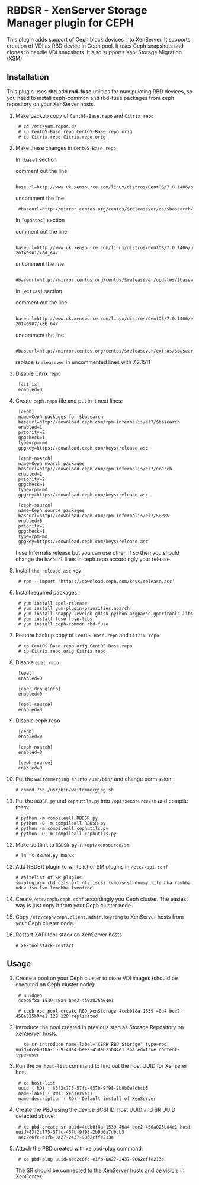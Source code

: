 # RBDSR - XenServer Storage Manager plugin for CEPH
This plugin adds support of Ceph block devices into XenServer.
It supports creation of VDI as RBD device in Ceph pool. 
It uses Ceph snapshots and clones to handle VDI snapshots. It also supports Xapi Storage Migration (XSM).

## Installation 

This plugin uses **rbd** add **rbd-fuse** utilities for manipulating RBD devices, so you need to install ceph-common and rbd-fuse packages from ceph repository on your XenServer hosts.

1. Make backup copy of ```CentOS-Base.repo``` and ```Citrix.repo```
 
		# cd /etc/yum.repos.d/
		# cp CentOS-Base.repo CentOS-Base.repo.orig
		# cp Citrix.repo Citrix.repo.orig

2. Make these changes in ```CentOS-Base.repo```

	In ```[base]``` section

	comment out the line
	
		baseurl=http://www.uk.xensource.com/linux/distros/CentOS/7.0.1406/os/x86_64/

	uncomment the line
	
		#baseurl=http://mirror.centos.org/centos/$releasever/os/$basearch/

	In ```[updates]``` section

	comment out the line

		baseurl=http://www.uk.xensource.com/linux/distros/CentOS/7.0.1406/updates-20140901/x86_64/

	uncomment the line

		#baseurl=http://mirror.centos.org/centos/$releasever/updates/$basearch/

	In ```[extras]``` section

	comment out the line

		baseurl=http://www.uk.xensource.com/linux/distros/CentOS/7.0.1406/extras-20140902/x86_64/

	uncomment the line

		#baseurl=http://mirror.centos.org/centos/$releasever/extras/$basearch/

	replace ```$releasever``` in uncommented lines with 7.2.1511

3. Disable Citrix.repo

		[citrix]
		enabled=0

4. Create ```ceph.repo``` file and put in it next lines:

		[ceph]
		name=Ceph packages for $basearch
		baseurl=http://download.ceph.com/rpm-infernalis/el7/$basearch
		enabled=1
		priority=2
		gpgcheck=1
		type=rpm-md
		gpgkey=https://download.ceph.com/keys/release.asc
		
		[ceph-noarch]
		name=Ceph noarch packages
		baseurl=http://download.ceph.com/rpm-infernalis/el7/noarch
		enabled=1
		priority=2
		gpgcheck=1
		type=rpm-md
		gpgkey=https://download.ceph.com/keys/release.asc
		
		[ceph-source]
		name=Ceph source packages
		baseurl=http://download.ceph.com/rpm-infernalis/el7/SRPMS
		enabled=0
		priority=2
		gpgcheck=1
		type=rpm-md
		gpgkey=https://download.ceph.com/keys/release.asc

	I use Infernalis release but you can use other.
	If so then you should change the ```baseurl``` lines in ceph.repo accordingly your release

5. Install ```the release.asc``` key:

		# rpm --import 'https://download.ceph.com/keys/release.asc'

6. Install required packages:

		# yum install epel-release	
		# yum install yum-plugin-priorities.noarch
		# yum install snappy leveldb gdisk python-argparse gperftools-libs
		# yum install fuse fuse-libs
		# yum install ceph-common rbd-fuse

7. Restore backup copy of ```CentOS-Base.repo``` and ```Citrix.repo```

		# cp CentOS-Base.repo.orig CentOS-Base.repo
		# cp Citrix.repo.orig Citrix.repo

8. Disable ```epel.repo```

		[epel]
		enabled=0
	
		[epel-debuginfo]
		enabled=0
	
		[epel-source]
		enabled=0

9. Disable ceph.repo

		[ceph]
		enabled=0
	
		[ceph-noarch]
		enabled=0
	
		[ceph-source]
		enabled=0

10. Put the ```waitdmmerging.sh``` into ```/usr/bin/``` and change permission: 

		# chmod 755 /usr/bin/waitdmmerging.sh

11. Put the ```RBDSR.py``` and ```cephutils.py``` into  ```/opt/xensource/sm``` and compile them:

		# python -m compileall RBDSR.py
		# python -O -m compileall RBDSR.py
		# python -m compileall cephutils.py
		# python -O -m compileall cephutils.py

12. Make softlink to ```RBDSR.py``` in ```/opt/xensource/sm```
	
		# ln -s RBDSR.py RBDSR 


13. Add RBDSR plugin to whitelist of SM plugins in ```/etc/xapi.conf```

		# Whitelist of SM plugins
		sm-plugins= rbd cifs ext nfs iscsi lvmoiscsi dummy file hba rawhba udev iso lvm lvmohba lvmofcoe

14. Create ```/etc/ceph/ceph.conf``` accordingly you Ceph cluster. The easiest way is just copy it from your Ceph cluster node

15. Copy ```/etc/ceph/ceph.client.admin.keyring``` to XenServer hosts from your Ceph cluster node. 

16. Restart XAPI tool-stack on XenServer hosts

		# xe-toolstack-restart 


## Usage

1. Create a pool on your Ceph cluster to store VDI images (should be executed on Ceph cluster node):

		# uuidgen
		4ceb0f8a-1539-40a4-bee2-450a025b04e1

		# ceph osd pool create RBD_XenStorage-4ceb0f8a-1539-40a4-bee2-450a025b04e1 128 128 replicated

2. Introduce the pool created in previous step as Storage Repository on XenServer hosts:

		  xe sr-introduce name-label="CEPH RBD Storage" type=rbd uuid=4ceb0f8a-1539-40a4-bee2-450a025b04e1 shared=true content-type=user

3. Run the ```xe host-list``` command to find out the host UUID for Xenserer host:

		# xe host-list
		uuid ( RO) : 83f2c775-57fc-457b-9f98-2b9b0a7dbcb5
		name-label ( RW): xenserver1
		name-description ( RO): Default install of XenServer

4. Create the PBD using the device SCSI ID, host UUID and SR UUID detected above:

		# xe pbd-create sr-uuid=4ceb0f8a-1539-40a4-bee2-450a025b04e1 host-uuid=83f2c775-57fc-457b-9f98-2b9b0a7dbcb5
		aec2c6fc-e1fb-0a27-2437-9862cffe213e

5. Attach the PBD created with xe pbd-plug command:

		# xe pbd-plug uuid=aec2c6fc-e1fb-0a27-2437-9862cffe213e
		
	The SR should be connected to the XenServer hosts and be visible in XenCenter.
